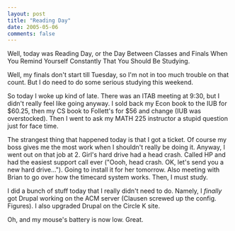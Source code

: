 ```yaml
---
layout: post
title: "Reading Day"
date: 2005-05-06
comments: false
---
```

Well, today was Reading Day, or the Day Between Classes and Finals When You
Remind Yourself Constantly That You Should Be Studying.




Well, my finals don't start till Tuesday, so I'm not in too much trouble on
that count. But I do need to do some serious studying this weekend.




So today I woke up kind of late. There was an ITAB meeting at 9:30, but I
didn't really feel like going anyway. I sold back my Econ book to the IUB for
$60.25, then my CS book to Follett's for $56 and change (IUB was overstocked).
Then I went to ask my MATH 225 instructor a stupid question just for face
time.




The strangest thing that happened today is that I got a ticket. Of course my
boss gives me the most work when I shouldn't really be doing it. Anyway, I
went out on that job at 2\. Girl's hard drive had a head crash. Called HP and
had the easiest support call ever ("Oooh, head crash. OK, let's send you a new
hard drive..."). Going to install it for her tomorrow. Also meeting with Brian
to go over how the timecard system works. Then, I must study.




I did a bunch of stuff today that I really didn't need to do. Namely, I
_finally_ got Drupal working on the ACM server (Clausen screwed up the config.
Figures). I also upgraded Drupal on the Circle K site.




Oh, and my mouse's battery is now low. Great.
